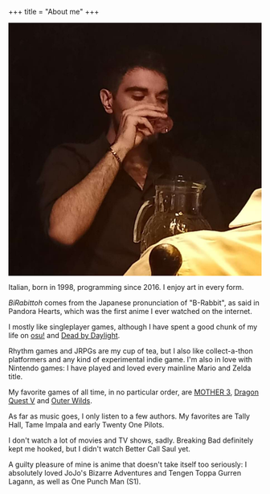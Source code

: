 +++
title = "About me"
+++

<img style="display: block; margin-inline: auto; margin-bottom: 10px;" src="/img/me.jpg"/>

Italian, born in 1998, programming since 2016. I enjoy art in every form. 

_BiRabittoh_ comes from the Japanese pronunciation of "B-Rabbit", as said in Pandora Hearts, which was the first anime I ever watched on the internet.

I mostly like singleplayer games, although I have spent a good chunk of my life on [osu!](https://osu.ppy.sh/) and [Dead by Daylight](https://deadbydaylight.com/).

Rhythm games and JRPGs are my cup of tea, but I also like collect-a-thon platformers and any kind of experimental indie game. I'm also in love with Nintendo games: I have played and loved every mainline Mario and Zelda title.

My favorite games of all time, in no particular order, are [MOTHER 3](https://www.nintendo.co.jp/n08/a3uj/index.html), [Dragon Quest V](https://www.jp.square-enix.com/dqsp/dq5/en/) and [Outer Wilds](https://www.mobiusdigitalgames.com/outer-wilds.html).

As far as music goes, I only listen to a few authors. My favorites are Tally Hall, Tame Impala and early Twenty One Pilots.

I don't watch a lot of movies and TV shows, sadly. Breaking Bad definitely kept me hooked, but I didn't watch Better Call Saul yet.

A guilty pleasure of mine is anime that doesn't take itself too seriously: I absolutely loved JoJo's Bizarre Adventures and Tengen Toppa Gurren Lagann, as well as One Punch Man (S1).
